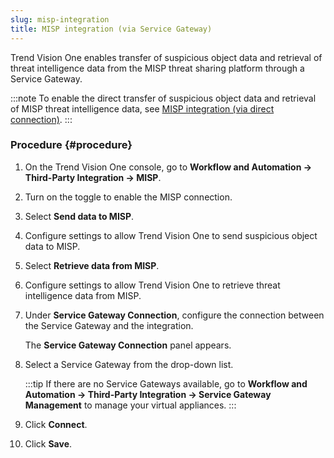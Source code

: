 ```yaml
---
slug: misp-integration
title: MISP integration (via Service Gateway)
---
```


Trend Vision One enables transfer of suspicious object data and retrieval of threat intelligence data from the MISP threat sharing platform through a Service Gateway.

:::note
To enable the direct transfer of suspicious object data and retrieval of MISP threat intelligence data, see [MISP integration (via direct connection)](misp-integration-direct-connect.md).
:::

### Procedure {#procedure}

1.  On the Trend Vision One console, go to **Workflow and Automation → Third-Party Integration → MISP**.

2.  Turn on the toggle to enable the MISP connection.

3.  Select **Send data to MISP**.

4.  Configure settings to allow Trend Vision One to send suspicious object data to MISP.

5.  Select **Retrieve data from MISP**.

6.  Configure settings to allow Trend Vision One to retrieve threat intelligence data from MISP.

7.  Under **Service Gateway Connection**, configure the connection between the Service Gateway and the integration.

    The **Service Gateway Connection** panel appears.

8.  Select a Service Gateway from the drop-down list.

    :::tip
    If there are no Service Gateways available, go to **Workflow and Automation → Third-Party Integration → Service Gateway Management** to manage your virtual appliances.
    :::

9.  Click **Connect**.

10. Click **Save**.
